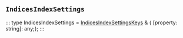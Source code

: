 ## `IndicesIndexSettings`
:::
type IndicesIndexSettings = [IndicesIndexSettingsKeys](./IndicesIndexSettingsKeys.md) & { [property: string]: any;};
:::
